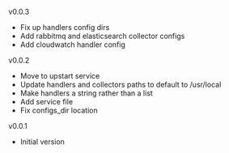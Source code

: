 v0.0.3
* Fix up handlers config dirs
* Add rabbitmq and elasticsearch collector configs
* Add cloudwatch handler config

v0.0.2

* Move to upstart service
* Update handlers and collectors paths to default to /usr/local
* Make handlers a string rather than a list
* Add service file
* Fix configs_dir location

v0.0.1

* Initial version

